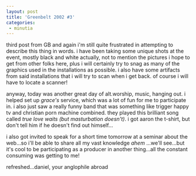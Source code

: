 ```yaml
---
layout: post
title: 'Greenbelt 2002 #3'
categories:
 - minutia
---
```


third post from GB and again i'm still quite frustrated in attempting to describe this thing in words. i have been taking some unique shots at the event, mostly black and white actually, not to mention the pictures i hope to get from other folks here, plus i will certainly try to snag as many of the graphics used in the installations as possible. i also have some artifacts from said installations that i will try to scan when i get back. of course i will have to locate a scanner!

anyway, today was another great day of alt.worship, music, hanging out. i helped set up _grace's_ service, which was a lot of fun for me to participate in. i also just saw a really funny band that was something like trigger happy tv and christian porn machine combined. they played this brilliant song called _true love waits (but masturbation doesn't)_. i got aaron the t-shirt, but don't tell him if he doesn't find out himself...

i also got invited to speak for a short time tomorrow at a seminar about the web...so i'll be able to share all my vast knowledge *ahem* ...we'll see...but it's cool to be participating as a producer in another thing...all the constant consuming was getting to me!

refreshed...daniel, your anglophile abroad
